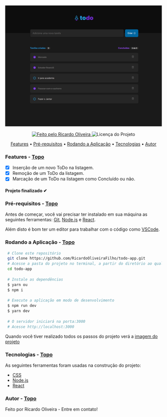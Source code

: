 <a id="topo"></a>

<img alt="ToDo App" src="./github/tela-todo-app.png">

<p align="center">
  <a href="https://github.com/RicardoOliveiraFilho">
    <img alt="Feito pelo Ricardo Oliveira" src="https://img.shields.io/badge/FEITO%20POR-RICARDO%20OLIVEIRA-blueviolet">
  </a>
  <img alt="Licença do Projeto" src="https://img.shields.io/badge/LICENSE-MIT-blueviolet"/>
<p>

<p align="center">
  <a href="#features">Features</a> •
  <a href="#pre-requisitos">Pré-requisitos</a> •
  <a href="#rodando">Rodando a Aplicação</a> •
  <a href="#tecnologias">Tecnologias</a> •
  <a href="#autor">Autor</a>
</p>

### Features<a id="features"></a> - <a href="#topo">Topo</a>
- [x] Inserção de um novo ToDo na listagem.
- [x] Remoção de um ToDo da listagem.
- [X] Marcação de um ToDo na listagem como Concluído ou não.

<h4  align="left">
Projeto finalizado ✔
</h4>

###  Pré-requisitos<a id="pre-requisitos"></a> - <a href="#topo">Topo</a>

Antes de começar, você vai precisar ter instalado em sua máquina as seguintes ferramentas:
 [Git](https://git-scm.com/),
 [Node.js](https://nodejs.org/pt-br/) 
 e [React](https://reactjs.org/).
 
Além disto é bom ter um editor para trabalhar com o código como [VSCode](https://code.visualstudio.com/).
  
### Rodando a Aplicação<a id="rodando"></a> - <a href="#topo">Topo</a>
   
````bash 
 # Clone este repositório
 git clone https://github.com/RicardoOliveiraFilho/todo-app.git 
 # Acesse a pasta do projeto no terminal, a partir do diretório ao qual o comando de clonagem foi executado
 cd todo-app
 
 # Instale as dependências
 $ yarn ou
 $ npm i 
 
 # Execute a aplicação em modo de desenvolvimento
 $ npm run dev 
 $ yarn dev
 
 # O servidor iniciará na porta:3000
 # Acesse http://localhost:3000
 ````
<p> Quando você tiver realizado todos os passos do projeto verá a  <a href="./github/tela-todo-app.png" >imagem do projeto</a> </p>

### Tecnologias<a id="tecnologias"></a> - <a href="#topo">Topo</a>
 As seguintes ferramentas foram usadas na construção do projeto:
 
  - [CSS](https://developer.mozilla.org/pt-BR/docs/Web/CSS)
  - [Node.js](https://nodejs.org/pt-br/)
  - [React](https://reactjs.org/)

### Autor <a id="autor"> </a> - <a href="#topo">Topo</a>

<a href="https://github.com/RicardoOliveiraFilho" style="text-decoration: none;">

<span> Feito por Ricardo Oliveira - Entre em contato! </span> 
</a>
